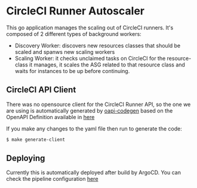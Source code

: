# CircleCI Runner Autoscaler

This go application manages the scaling out of CircleCI runners. It's composed of 2 different types of background workers:
* Discovery Worker: discovers new resources classes that should be scaled and spanws new scaling workers
* Scaling Worker: it checks unclaimed tasks on CircleCI for the resource-class it manages, it scales the ASG related to that resource class and waits for instances to be up before continuing.

## CircleCI API Client

There was no opensource client for the CircleCI Runner API, so the one we are using is automatically generated by [oapi-codegen](https://github.com/deepmap/oapi-codegen) based on the OpenAPI Definition available in [here](https://github.com/vela-games/circleci-runner-autoscaler/blob/main/.openapi/definition.yml)

If you make any changes to the yaml file then run to generate the code:
```bash
$ make generate-client
```

## Deploying

Currently this is automatically deployed after build by ArgoCD. You can check the pipeline configuration [here](https://github.com/vela-games/circleci-runner-autoscaler/blob/main/.circleci/config.yml)